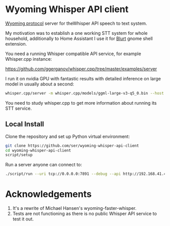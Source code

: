 # Wyoming Whisper API client

[Wyoming protocol](https://github.com/rhasspy/wyoming) server
for theWhisper API speech to text system.

My motivation was to establish a one working STT system for whole
household, additionally to Home Assistant
I use it for [Blurt](https://github.com/QuantiusBenignus/blurt#network-transcription)
gnome shell extension.

You need a running Whisper compatible API service, for example Whisper.cpp instance:

https://github.com/ggerganov/whisper.cpp/tree/master/examples/server

I run it on nvidia GPU with fantastic results with detailed inference on large model in usually about a second:

```sh
whisper.cpp/server -m whisper.cpp/models/ggml-large-v3-q5_0.bin --host 0.0.0.0 --port 8910 --print-realtime --print-progress
```

You need to study whisper.cpp to get more information about running its STT service.

## Local Install

Clone the repository and set up Python virtual environment:

```sh
git clone https://github.com/ser/wyoming-whisper-api-client
cd wyoming-whisper-api-client
script/setup
```

Run a server anyone can connect to:

```sh
./script/run --uri tcp://0.0.0.0:7891 --debug --api http://192.168.41.49:8910/inference
```

# Acknowledgements

1. It's a rewrite of Michael Hansen's wyoming-faster-whisper.
2. Tests are not functioning as there is no public Whisper API service to test it out.
